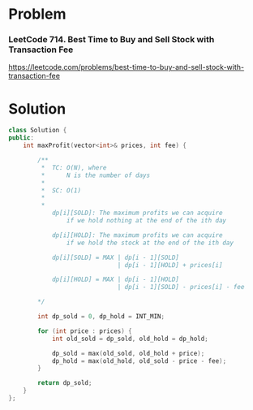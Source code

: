 
# Problem
### LeetCode 714. Best Time to Buy and Sell Stock with Transaction Fee
https://leetcode.com/problems/best-time-to-buy-and-sell-stock-with-transaction-fee

# Solution
```c++
class Solution {
public:
    int maxProfit(vector<int>& prices, int fee) {

        /**
         *  TC: O(N), where
         *      N is the number of days
         *
         *  SC: O(1)
         *
         *
            dp[i][SOLD]: The maximum profits we can acquire
                if we hold nothing at the end of the ith day

            dp[i][HOLD]: The maximum profits we can acquire
                if we hold the stock at the end of the ith day

            dp[i][SOLD] = MAX | dp[i - 1][SOLD]
                              | dp[i - 1][HOLD] + prices[i]

            dp[i][HOLD] = MAX | dp[i - 1][HOLD]
                              | dp[i - 1][SOLD] - prices[i] - fee

        */

        int dp_sold = 0, dp_hold = INT_MIN;

        for (int price : prices) {
            int old_sold = dp_sold, old_hold = dp_hold;

            dp_sold = max(old_sold, old_hold + price);
            dp_hold = max(old_hold, old_sold - price - fee);
        }

        return dp_sold;
    }
};
```